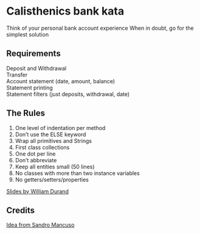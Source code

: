 # Calisthenics bank kata

Think of your personal bank account experience
When in doubt, go for the simplest solution

Requirements
------------

Deposit and Withdrawal  
Transfer  
Account statement (date, amount, balance)  
Statement printing  
Statement filters (just deposits, withdrawal, date)

The Rules
---------

1. One level of indentation per method
2. Don’t use the ELSE keyword
3. Wrap all primitives and Strings
4. First class collections
5. One dot per line
6. Don’t abbreviate
7. Keep all entities small (50 lines)
8. No classes with more than two instance variables
9. No getters/setters/properties

[Slides by William Durand](https://slides.williamdurand.fr/object-calisthenics/#/)

Credits
---------
[Idea from Sandro Mancuso](https://github.com/sandromancuso/Bank-kata)
